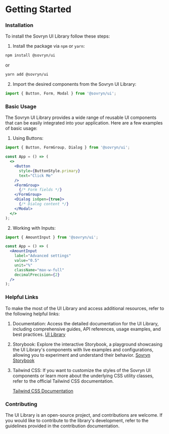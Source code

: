 # Getting Started

### Installation

To install the Sovryn UI Library follow these steps:

1. Install the package via `npm` or `yarn`:

```bash
npm install @sovryn/ui
```

or

```bash
yarn add @sovryn/ui
```

2. Import the desired components from the Sovryn UI Library:

```jsx
import { Button, Form, Modal } from '@sovryn/ui';
```

### Basic Usage

The Sovryn UI Library provides a wide range of reusable UI components that can be easily integrated into your application. Here are a few examples of basic usage:

1. Using Buttons:

```jsx
import { Button, FormGroup, Dialog } from '@sovryn/ui';

const App = () => (
  <>
    <Button
      style={ButtonStyle.primary}
      text="Click Me"
    />
    <FormGroup>
      {/* Form fields */}
    </FormGroup>
    <Dialog isOpen={true}>
      {/* Dialog content */}
    </Modal>
  </>
);
```

2. Working with Inputs:

```jsx
import { AmountInput } from '@sovryn/ui';

const App = () => (
  <AmountInput
    label="Advanced settings"
    value="0.5"
    unit="%"
    className="max-w-full"
    decimalPrecision={2}
  />
);
```

### Helpful Links

To make the most of the UI Library and access additional resources, refer to the following helpful links:

1. Documentation: Access the detailed documentation for the UI Library, including comprehensive guides, API references, usage examples, and best practices. [UI Library](broken-reference)
2. Storybook: Explore the interactive Storybook, a playground showcasing the UI Library's components with live examples and configurations, allowing you to experiment and understand their behavior. [Sovryn Storybook](https://sovryn-storybook.netlify.app/?path=/story/atoms-accordion--default)
3.  Tailwind CSS: If you want to customize the styles of the Sovryn UI components or learn more about the underlying CSS utility classes, refer to the official Tailwind CSS documentation.

    [Tailwind CSS Documentation](https://tailwindcss.com/docs)

### Contributing

The UI Library is an open-source project, and contributions are welcome. If you would like to contribute to the library's development, refer to the guidelines provided in the contribution documentation.
